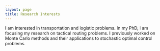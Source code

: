 ```yaml
---
layout: page
title: Research Interests
---
```


I am interested in transportation and logistic problems. In my PhD, I am focusing my research on tactical routing problems.
I previously worked on Monte Carlo methods and their applications to stochastic optimal control problems.
